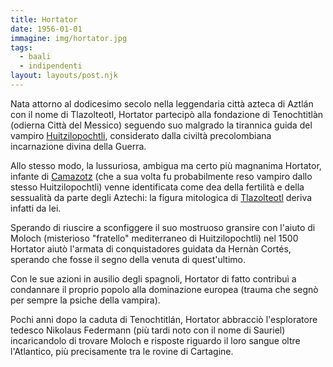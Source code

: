```yaml
---
title: Hortator
date: 1956-01-01
immagine: img/hortator.jpg
tags:
  - baali
  - indipendenti
layout: layouts/post.njk
---
```


Nata attorno al dodicesimo secolo nella leggendaria città azteca di Aztlán con il nome di Tlazolteotl, Hortator partecipò alla fondazione di Tenochtitlàn (odierna Città del Messico) seguendo suo malgrado la tirannica guida del vampiro [Huitzilopochtli](/database/huitzilopochtli), considerato dalla civiltà precolombiana incarnazione divina della Guerra.

Allo stesso modo, la lussuriosa, ambigua ma certo più magnanima Hortator, infante di [Camazotz](https://it.wikipedia.org/wiki/Camazotz) (che a sua volta fu probabilmente reso vampiro dallo stesso Huitzilopochtli) venne identificata come dea della fertilità e della sessualità da parte degli Aztechi: la figura mitologica di [Tlazolteotl](https://it.wikipedia.org/wiki/Tlazolteotl) deriva infatti da lei.

Sperando di riuscire a sconfiggere il suo mostruoso gransire con l'aiuto di Moloch (misterioso "fratello" mediterraneo di Huitzilopochtli) nel 1500 Hortator aiutò l'armata di conquistadores guidata da Hernàn Cortés, sperando che fosse il segno della venuta di quest'ultimo.

Con le sue azioni in ausilio degli spagnoli, Hortator di fatto contribuì a condannare il proprio popolo alla dominazione europea (trauma che segnò per sempre la psiche della vampira).

Pochi anni dopo la caduta di Tenochtitlán, Hortator abbracciò l'esploratore tedesco Nikolaus Federmann (più tardi noto con il nome di Sauriel) incaricandolo di trovare Moloch e risposte riguardo il loro sangue oltre l'Atlantico, più precisamente tra le rovine di Cartagine.